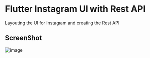 # Flutter Instagram UI with Rest API

Layouting the UI for Instagram and creating the Rest API

## ScreenShot


![image](https://user-images.githubusercontent.com/19400760/230873190-cf53a8dc-6e28-43a7-8238-3dadfe72c9dd.png)



